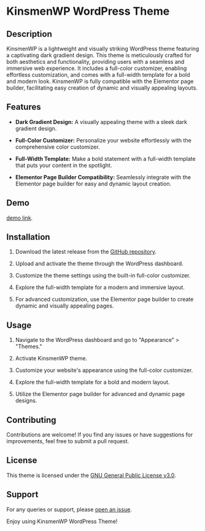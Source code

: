 # KinsmenWP WordPress Theme

## Description

KinsmenWP is a lightweight and visually striking WordPress theme featuring a captivating dark gradient design. This
theme is meticulously crafted for both aesthetics and functionality, providing users with a seamless and immersive web
experience. It includes a full-color customizer, enabling effortless customization, and comes with a full-width template
for a bold and modern look. KinsmenWP is fully compatible with the Elementor page builder, facilitating easy
creation of dynamic and visually appealing layouts.

## Features

- **Dark Gradient Design:** A visually appealing theme with a sleek dark gradient design.

- **Full-Color Customizer:** Personalize your website effortlessly with the comprehensive color customizer.

- **Full-Width Template:** Make a bold statement with a full-width template that puts your content in the spotlight.

- **Elementor Page Builder Compatibility:** Seamlessly integrate with the Elementor page builder for easy and dynamic
layout creation.

## Demo

 [demo link](https://thekinsmen.net).

## Installation

1. Download the latest release from the [GitHub repository](https://github.com/JosephChuks/kinsmen-wp/releases).

2. Upload and activate the theme through the WordPress dashboard.

3. Customize the theme settings using the built-in full-color customizer.

4. Explore the full-width template for a modern and immersive layout.

5. For advanced customization, use the Elementor page builder to create dynamic and visually appealing pages.

## Usage

1. Navigate to the WordPress dashboard and go to "Appearance" > "Themes."

2. Activate KinsmenWP theme.

3. Customize your website's appearance using the full-color customizer.

4. Explore the full-width template for a bold and modern layout.

5. Utilize the Elementor page builder for advanced and dynamic page designs.

## Contributing

Contributions are welcome! If you find any issues or have suggestions for improvements, feel free to submit a pull
request.

## License

This theme is licensed under the [GNU General Public License v3.0](LICENSE).

## Support

For any queries or support, please [open an issue](https://github.com/JosephChuks/kinsmen-wp/issues).

Enjoy using KinsmenWP WordPress Theme!
